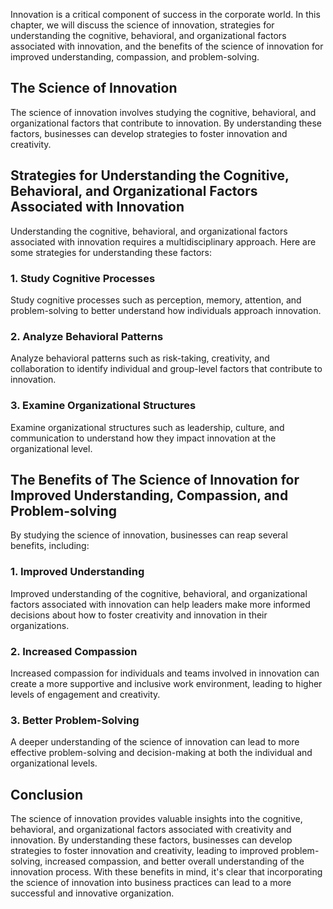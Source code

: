 
Innovation is a critical component of success in the corporate world. In this chapter, we will discuss the science of innovation, strategies for understanding the cognitive, behavioral, and organizational factors associated with innovation, and the benefits of the science of innovation for improved understanding, compassion, and problem-solving.

The Science of Innovation
-------------------------

The science of innovation involves studying the cognitive, behavioral, and organizational factors that contribute to innovation. By understanding these factors, businesses can develop strategies to foster innovation and creativity.

Strategies for Understanding the Cognitive, Behavioral, and Organizational Factors Associated with Innovation
-------------------------------------------------------------------------------------------------------------

Understanding the cognitive, behavioral, and organizational factors associated with innovation requires a multidisciplinary approach. Here are some strategies for understanding these factors:

### 1. Study Cognitive Processes

Study cognitive processes such as perception, memory, attention, and problem-solving to better understand how individuals approach innovation.

### 2. Analyze Behavioral Patterns

Analyze behavioral patterns such as risk-taking, creativity, and collaboration to identify individual and group-level factors that contribute to innovation.

### 3. Examine Organizational Structures

Examine organizational structures such as leadership, culture, and communication to understand how they impact innovation at the organizational level.

The Benefits of The Science of Innovation for Improved Understanding, Compassion, and Problem-solving
-----------------------------------------------------------------------------------------------------

By studying the science of innovation, businesses can reap several benefits, including:

### 1. Improved Understanding

Improved understanding of the cognitive, behavioral, and organizational factors associated with innovation can help leaders make more informed decisions about how to foster creativity and innovation in their organizations.

### 2. Increased Compassion

Increased compassion for individuals and teams involved in innovation can create a more supportive and inclusive work environment, leading to higher levels of engagement and creativity.

### 3. Better Problem-Solving

A deeper understanding of the science of innovation can lead to more effective problem-solving and decision-making at both the individual and organizational levels.

Conclusion
----------

The science of innovation provides valuable insights into the cognitive, behavioral, and organizational factors associated with creativity and innovation. By understanding these factors, businesses can develop strategies to foster innovation and creativity, leading to improved problem-solving, increased compassion, and better overall understanding of the innovation process. With these benefits in mind, it's clear that incorporating the science of innovation into business practices can lead to a more successful and innovative organization.
